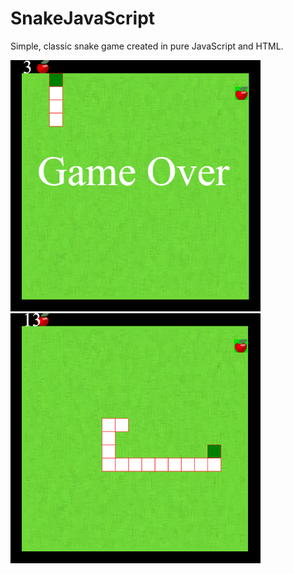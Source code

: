 # SnakeJavaScript
Simple, classic snake game created in pure JavaScript and HTML.

<img src="/img/readme1.png" width="400px"></img> 
<img src="/img/readme2.png" width="400px"></img> 
